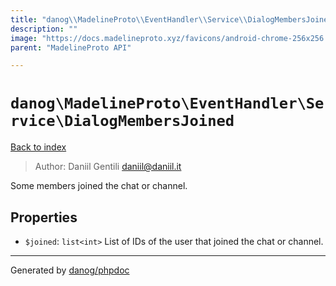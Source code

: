 ```yaml
---
title: "danog\\MadelineProto\\EventHandler\\Service\\DialogMembersJoined: Some members joined the chat or channel."
description: ""
image: "https://docs.madelineproto.xyz/favicons/android-chrome-256x256.png"
parent: "MadelineProto API"

---
```

# `danog\MadelineProto\EventHandler\Service\DialogMembersJoined`
[Back to index](../../../../index.html)

> Author: Daniil Gentili <daniil@daniil.it>  
  

Some members joined the chat or channel.  



## Properties
* `$joined`: `list<int>` List of IDs of the user that joined the chat or channel.
---
Generated by [danog/phpdoc](https://phpdoc.daniil.it)
